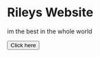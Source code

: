 <h1> Rileys Website </h1>
<p> im the best in the whole world</p>
<button> Click here </button>
<a href="https://www.google.com.au/"<google a>
